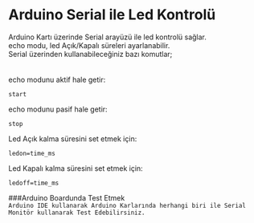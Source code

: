 # Arduino Serial ile Led Kontrolü
Arduino Kartı üzerinde Serial arayüzü ile led kontrolü sağlar. <br>
echo modu, led Açık/Kapalı süreleri ayarlanabilir. <br>
Serial üzerinden kullanabileceğiniz bazı komutlar;<br><br><br>
echo modunu aktif hale getir:<br>
```
start
```
echo modunu pasif hale getir: <br>
```
stop
```
Led Açık kalma süresini set etmek için:<br>
```
ledon=time_ms
```
Led Kapalı kalma süresini set etmek için:<br>
```
ledoff=time_ms
```
###Arduino Boardunda Test Etmek <br/>
``
Arduino IDE kullanarak Arduino Karlarında herhangi biri ile Serial Monitör kullanarak Test Edebilirsiniz.
``
